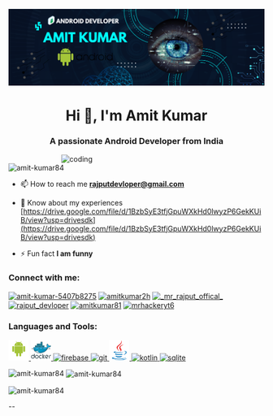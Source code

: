 ![logo](https://github.com/Amit-Kumar84/Amit-Kumar84/blob/main/Black%20Modern%20Minimalist%20Profile%20LinkedIn%20Banner%20(1).png)
<h1 align="center">Hi 👋, I'm Amit Kumar</h1>
<h3 align="center">A passionate Android Developer from India</h3>

<img align="right" alt="coding" width="400" src="https://i.pinimg.com/originals/54/e3/7d/54e37d8074ebcde1d96c77d7b2a7f310.gif">

<p align="left"> <img src="https://komarev.com/ghpvc/?username=amit-kumar84&label=Profile%20views&color=0e75b6&style=flat" alt="amit-kumar84" /> </p>

- 📫 How to reach me **rajputdevloper@gmail.com**

- 📄 Know about my experiences [https://drive.google.com/file/d/1BzbSyE3tfjGpuWXkHd0lwyzP6GekKUiB/view?usp=drivesdk](https://drive.google.com/file/d/1BzbSyE3tfjGpuWXkHd0lwyzP6GekKUiB/view?usp=drivesdk)

- ⚡ Fun fact **I am funny**

<h3 align="left">Connect with me:</h3>
<p align="left">
<a href="https://linkedin.com/in/amit-kumar-5407b8275" target="blank"><img align="center" src="https://raw.githubusercontent.com/rahuldkjain/github-profile-readme-generator/master/src/images/icons/Social/linked-in-alt.svg" alt="amit-kumar-5407b8275" height="30" width="40" /></a>
<a href="https://fb.com/amitkumar2h" target="blank"><img align="center" src="https://raw.githubusercontent.com/rahuldkjain/github-profile-readme-generator/master/src/images/icons/Social/facebook.svg" alt="amitkumar2h" height="30" width="40" /></a>
<a href="https://instagram.com/_mr_rajput_offical_" target="blank"><img align="center" src="https://raw.githubusercontent.com/rahuldkjain/github-profile-readme-generator/master/src/images/icons/Social/instagram.svg" alt="_mr_rajput_offical_" height="30" width="40" /></a>
<a href="https://www.youtube.com/c/rajput_devloper" target="blank"><img align="center" src="https://raw.githubusercontent.com/rahuldkjain/github-profile-readme-generator/master/src/images/icons/Social/youtube.svg" alt="rajput_devloper" height="30" width="40" /></a>
<a href="https://www.codechef.com/users/amitkumar81" target="blank"><img align="center" src="https://cdn.jsdelivr.net/npm/simple-icons@3.1.0/icons/codechef.svg" alt="amitkumar81" height="30" width="40" /></a>
<a href="https://auth.geeksforgeeks.org/user/mrhackeryt6" target="blank"><img align="center" src="https://raw.githubusercontent.com/rahuldkjain/github-profile-readme-generator/master/src/images/icons/Social/geeks-for-geeks.svg" alt="mrhackeryt6" height="30" width="40" /></a>
</p>

<h3 align="left">Languages and Tools:</h3>
<p align="left"> <a href="https://developer.android.com" target="_blank" rel="noreferrer"> <img src="https://raw.githubusercontent.com/devicons/devicon/master/icons/android/android-original-wordmark.svg" alt="android" width="40" height="40"/> </a> <a href="https://www.docker.com/" target="_blank" rel="noreferrer"> <img src="https://raw.githubusercontent.com/devicons/devicon/master/icons/docker/docker-original-wordmark.svg" alt="docker" width="40" height="40"/> </a> <a href="https://firebase.google.com/" target="_blank" rel="noreferrer"> <img src="https://www.vectorlogo.zone/logos/firebase/firebase-icon.svg" alt="firebase" width="40" height="40"/> </a> <a href="https://git-scm.com/" target="_blank" rel="noreferrer"> <img src="https://www.vectorlogo.zone/logos/git-scm/git-scm-icon.svg" alt="git" width="40" height="40"/> </a> <a href="https://www.java.com" target="_blank" rel="noreferrer"> <img src="https://raw.githubusercontent.com/devicons/devicon/master/icons/java/java-original.svg" alt="java" width="40" height="40"/> </a> <a href="https://kotlinlang.org" target="_blank" rel="noreferrer"> <img src="https://www.vectorlogo.zone/logos/kotlinlang/kotlinlang-icon.svg" alt="kotlin" width="40" height="40"/> </a> <a href="https://www.sqlite.org/" target="_blank" rel="noreferrer"> <img src="https://www.vectorlogo.zone/logos/sqlite/sqlite-icon.svg" alt="sqlite" width="40" height="40"/> </a> </p>

<p><img align="left" src="https://github-readme-stats.vercel.app/api/top-langs?username=amit-kumar84&show_icons=true&locale=en&layout=compact" alt="amit-kumar84" /></p>

<p>&nbsp;<img align="center" src="https://github-readme-stats.vercel.app/api?username=amit-kumar84&show_icons=true&locale=en" alt="amit-kumar84" /></p>

<p><img align="center" src="https://github-readme-streak-stats.herokuapp.com/?user=amit-kumar84&" alt="amit-kumar84" /></p>
--
